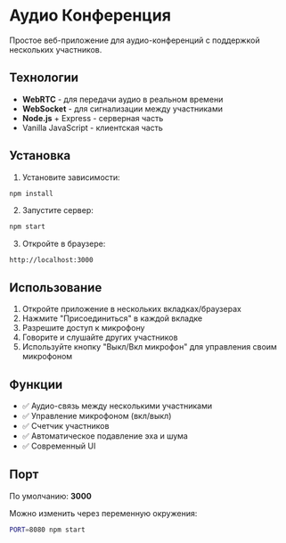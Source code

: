 # Аудио Конференция

Простое веб-приложение для аудио-конференций с поддержкой нескольких участников.

## Технологии
- **WebRTC** - для передачи аудио в реальном времени
- **WebSocket** - для сигнализации между участниками
- **Node.js** + Express - серверная часть
- Vanilla JavaScript - клиентская часть

## Установка

1. Установите зависимости:
```bash
npm install
```

2. Запустите сервер:
```bash
npm start
```

3. Откройте в браузере:
```
http://localhost:3000
```

## Использование

1. Откройте приложение в нескольких вкладках/браузерах
2. Нажмите "Присоединиться" в каждой вкладке
3. Разрешите доступ к микрофону
4. Говорите и слушайте других участников
5. Используйте кнопку "Выкл/Вкл микрофон" для управления своим микрофоном

## Функции

- ✅ Аудио-связь между несколькими участниками
- ✅ Управление микрофоном (вкл/выкл)
- ✅ Счетчик участников
- ✅ Автоматическое подавление эха и шума
- ✅ Современный UI

## Порт

По умолчанию: **3000**

Можно изменить через переменную окружения:
```bash
PORT=8080 npm start
```

